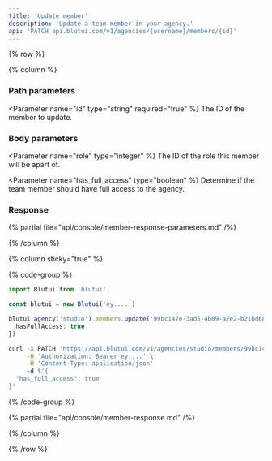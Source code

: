 ```yaml
---
title: 'Update member'
description: 'Update a team member in your agency.'
api: 'PATCH api.blutui.com/v1/agencies/{username}/members/{id}'
---
```


{% row %}

{% column %}
### Path parameters

<Parameter name="id" type="string" required="true" %}
The ID of the member to update.
</Parameter>

### Body parameters

<Parameter name="role" type="integer" %}
The ID of the role this member will be apart of.
</Parameter>

<Parameter name="has_full_access" type="boolean" %}
Determine if the team member should have full access to the agency.
</Parameter>

### Response

{% partial file="api/console/member-response-parameters.md" /%}

{% /column %}

{% column sticky="true" %}

{% code-group %}

```ts {% process=false filename="Node.js" %}
import Blutui from 'blutui'

const blutui = new Blutui('ey....')

blutui.agency('studio').members.update('99bc147e-3ad5-4b09-a2e2-b21bd680ad05', {
  hasFullAccess: true
})
```

```bash {% process=false filename="cURL" %}
curl -X PATCH 'https://api.blutui.com/v1/agencies/studio/members/99bc147e-3ad5-4b09-a2e2-b21bd680ad05' \
     -H 'Authorization: Bearer ey....' \
     -H 'Content-Type: application/json'
     -d $'{
  "has_full_access": true
}'
```

{% /code-group %}

{% partial file="api/console/member-response.md" /%}

{% /column %}

{% /row %}
